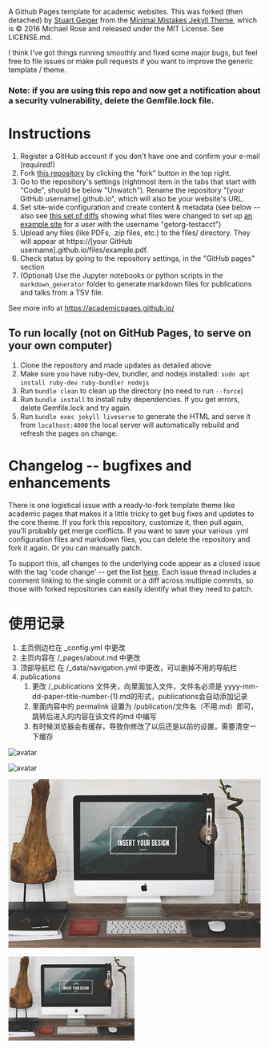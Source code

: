 A Github Pages template for academic websites. This was forked (then detached) by [Stuart Geiger](https://github.com/staeiou) from the [Minimal Mistakes Jekyll Theme](https://mmistakes.github.io/minimal-mistakes/), which is © 2016 Michael Rose and released under the MIT License. See LICENSE.md.

I think I've got things running smoothly and fixed some major bugs, but feel free to file issues or make pull requests if you want to improve the generic template / theme.

### Note: if you are using this repo and now get a notification about a security vulnerability, delete the Gemfile.lock file. 

# Instructions

1. Register a GitHub account if you don't have one and confirm your e-mail (required!)
1. Fork [this repository](https://github.com/academicpages/academicpages.github.io) by clicking the "fork" button in the top right. 
1. Go to the repository's settings (rightmost item in the tabs that start with "Code", should be below "Unwatch"). Rename the repository "[your GitHub username].github.io", which will also be your website's URL.
1. Set site-wide configuration and create content & metadata (see below -- also see [this set of diffs](http://archive.is/3TPas) showing what files were changed to set up [an example site](https://getorg-testacct.github.io) for a user with the username "getorg-testacct")
1. Upload any files (like PDFs, .zip files, etc.) to the files/ directory. They will appear at https://[your GitHub username].github.io/files/example.pdf.  
1. Check status by going to the repository settings, in the "GitHub pages" section
1. (Optional) Use the Jupyter notebooks or python scripts in the `markdown_generator` folder to generate markdown files for publications and talks from a TSV file.

See more info at https://academicpages.github.io/

## To run locally (not on GitHub Pages, to serve on your own computer)

1. Clone the repository and made updates as detailed above
1. Make sure you have ruby-dev, bundler, and nodejs installed: `sudo apt install ruby-dev ruby-bundler nodejs`
1. Run `bundle clean` to clean up the directory (no need to run `--force`)
1. Run `bundle install` to install ruby dependencies. If you get errors, delete Gemfile.lock and try again.
1. Run `bundle exec jekyll liveserve` to generate the HTML and serve it from `localhost:4000` the local server will automatically rebuild and refresh the pages on change.

# Changelog -- bugfixes and enhancements

There is one logistical issue with a ready-to-fork template theme like academic pages that makes it a little tricky to get bug fixes and updates to the core theme. If you fork this repository, customize it, then pull again, you'll probably get merge conflicts. If you want to save your various .yml configuration files and markdown files, you can delete the repository and fork it again. Or you can manually patch. 

To support this, all changes to the underlying code appear as a closed issue with the tag 'code change' -- get the list [here](https://github.com/academicpages/academicpages.github.io/issues?q=is%3Aclosed%20is%3Aissue%20label%3A%22code%20change%22%20). Each issue thread includes a comment linking to the single commit or a diff across multiple commits, so those with forked repositories can easily identify what they need to patch.

# 使用记录
1. 主页侧边栏在 _config.yml 中更改
2. 主页内容在 /_pages/about.md 中更改
3. 顶部导航栏 在 /_data/navigation.yml 中更改，可以删掉不用的导航栏
4. publications
   1. 更改 /_publications 文件夹，向里面加入文件，文件名必须是 yyyy-mm-dd-paper-title-number-(1).md的形式，publications会自动添加记录
   2. 里面内容中的 permalink 设置为 /publication/文件名（不用.md）即可，跳转后进入的内容在该文件的md 中编写
   3. 有时候浏览器会有缓存，导致你修改了以后还是以前的设置，需要清空一下缓存
   
![avatar](/chaibli.github.io/publications/2023-02-22-paper-title-number-1.jpg)

![avatar](2023-02-22-paper-title-number-1.jpg)

![avatar](https://github.com/chaibli/chaibli.github.io/blob/main/publications/foo-bar-identity-th.jpg)

<img src="https://github.com/chaibli/chaibli.github.io/blob/main/publications/foo-bar-identity-th.jpg" width="50%">